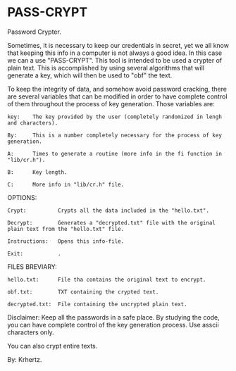 # PASS-CRYPT
Password Crypter.

Sometimes, it is necessary to keep our credentials in secret, yet we all know that keeping this info in a 
computer is not always a good idea. In this case we can a use "PASS-CRYPT". This tool is intended to be used a 
crypter of plain text. This is accomplished by using several algorithms that will generate a key, which 
will then be used to "obf" the text.

To keep the integrity of data, and somehow avoid password cracking, there are several variables that can be
modified in order to have complete control of them throughout the process of key generation. Those variables are:

    key:	The key provided by the user (completely randomized in lengh and characters).
   
    By:	    This is a number completely necessary for the process of key generation.
    
    A:	    Times to generate a routine (more info in the fi function in "lib/cr.h"). 
    
    B: 	    Key length.
    
    C:	    More info in "lib/cr.h" file.
    
OPTIONS:

    Crypt:   	    Crypts all the data included in the "hello.txt".

    Decrypt: 	    Generates a "decrypted.txt" file with the original plain text from the "hello.txt" file.

    Instructions:	Opens this info-file.

    Exit:		    .



FILES BREVIARY:

    hello.txt:	    File tha contains the original text to encrypt.

    obf.txt:	    TXT containing the crypted text.

    decrypted.txt:	File containing the uncrypted plain text.
 
Disclaimer: Keep all the passwords in a safe place. By studying the code, you can have complete control of the
            key generation process. Use asscii characters only.
             
You can also crypt entire texts.

By: Krhertz.
